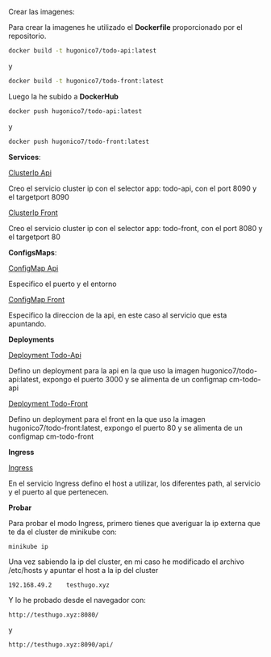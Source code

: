 Crear las imagenes:

Para crear la imagenes he utilizado el **Dockerfile** proporcionado por el repositorio.

```bash
docker build -t hugonico7/todo-api:latest
```

y

```bash
docker build -t hugonico7/todo-front:latest
```

Luego la he subido a **DockerHub**

```bash
docker push hugonico7/todo-api:latest 
```

y

```bash
docker push hugonico7/todo-front:latest
```

**Services**:

[ClusterIp Api](serviceCI-todo-api.yaml)

Creo el servicio cluster ip con el selector app: todo-api, con el port 8090 y el targetport 8090

[ClusterIp Front](serviceCI-todo-front.yaml)

Creo el servicio cluster ip con el selector app: todo-front, con el port 8080 y el targetport 80

**ConfigsMaps**:

[ConfigMap Api](cm-api.yaml)

Especifico el puerto y el entorno

[ConfigMap Front](cm-front.yaml)

Especifico la direccion de la api, en este caso al servicio que esta apuntando.

**Deployments**

[Deployment Todo-Api](deploy-todo-api.yaml)

Defino un deployment para la api en la que uso la imagen hugonico7/todo-api:latest, expongo el puerto 3000 y se alimenta de un configmap cm-todo-api

[Deployment Todo-Front](deploy-todo-front.yaml)

Defino un deployment para el front en la que uso la imagen hugonico7/todo-front:latest, expongo el puerto 80 y se alimenta de un configmap cm-todo-front

**Ingress**

[Ingress](ingress.yaml)

En el servicio Ingress defino el host a utilizar, los diferentes path, al servicio y el puerto al que pertenecen.

**Probar**

Para probar el modo Ingress, primero tienes que averiguar la ip externa que te da el cluster de minikube con:

`minikube ip`

Una vez sabiendo la ip del cluster, en mi caso he modificado el archivo /etc/hosts y apuntar el host a la ip del cluster

`192.168.49.2    testhugo.xyz`

Y lo he probado desde el navegador con:

`http://testhugo.xyz:8080/`

y

`http://testhugo.xyz:8090/api/`